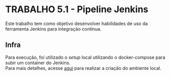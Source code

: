 # TRABALHO 5.1 - Pipeline Jenkins

Este trabalho tem como objetivo desenvolver habilidades de uso da ferramenta Jenkins
para integração contínua.

## Infra

Para execução, foi utilizado o _setup_ local utilizando o docker-compose para
subir um container do Jenkins.  
Para mais detalhes, acesse [aqui](infra/README.md) para realizar a criação do ambiente local.

